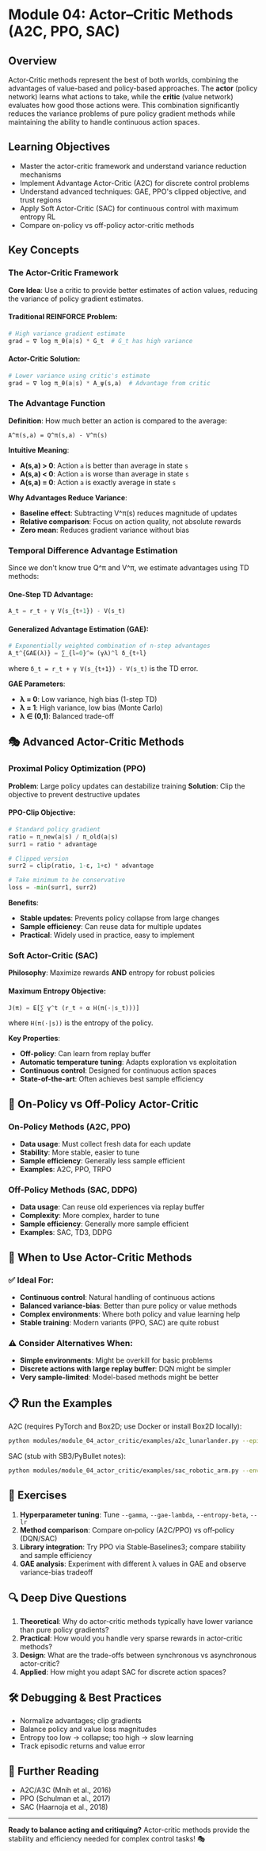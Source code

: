 # Module 04: Actor–Critic Methods (A2C, PPO, SAC)
## Overview
Actor-Critic methods represent the best of both worlds, combining the advantages of value-based and policy-based approaches. The **actor** (policy network) learns what actions to take, while the **critic** (value network) evaluates how good those actions were. This combination significantly reduces the variance problems of pure policy gradient methods while maintaining the ability to handle continuous action spaces.

## Learning Objectives
- Master the actor-critic framework and understand variance reduction mechanisms
- Implement Advantage Actor-Critic (A2C) for discrete control problems
- Understand advanced techniques: GAE, PPO's clipped objective, and trust regions
- Apply Soft Actor-Critic (SAC) for continuous control with maximum entropy RL
- Compare on-policy vs off-policy actor-critic methods

## Key Concepts

### The Actor-Critic Framework
**Core Idea**: Use a critic to provide better estimates of action values, reducing the variance of policy gradient estimates.

#### Traditional REINFORCE Problem:
```python
# High variance gradient estimate
grad = ∇ log π_θ(a|s) * G_t  # G_t has high variance
```

#### Actor-Critic Solution:
```python
# Lower variance using critic's estimate
grad = ∇ log π_θ(a|s) * A_ψ(s,a)  # Advantage from critic
```

### The Advantage Function
**Definition**: How much better an action is compared to the average:
```
A^π(s,a) = Q^π(s,a) - V^π(s)
```

**Intuitive Meaning**:
- **A(s,a) > 0**: Action `a` is better than average in state `s`
- **A(s,a) < 0**: Action `a` is worse than average in state `s`
- **A(s,a) = 0**: Action `a` is exactly average in state `s`

**Why Advantages Reduce Variance**:
- **Baseline effect**: Subtracting V^π(s) reduces magnitude of updates
- **Relative comparison**: Focus on action quality, not absolute rewards
- **Zero mean**: Reduces gradient variance without bias

### Temporal Difference Advantage Estimation
Since we don't know true Q^π and V^π, we estimate advantages using TD methods:

#### One-Step TD Advantage:
```python
A_t = r_t + γ V(s_{t+1}) - V(s_t)
```

#### Generalized Advantage Estimation (GAE):
```python
# Exponentially weighted combination of n-step advantages
A_t^{GAE(λ)} = ∑_{l=0}^∞ (γλ)^l δ_{t+l}
```
where `δ_t = r_t + γ V(s_{t+1}) - V(s_t)` is the TD error.

**GAE Parameters**:
- **λ = 0**: Low variance, high bias (1-step TD)
- **λ = 1**: High variance, low bias (Monte Carlo)
- **λ ∈ (0,1)**: Balanced trade-off

## 🎭 Advanced Actor-Critic Methods

### Proximal Policy Optimization (PPO)
**Problem**: Large policy updates can destabilize training
**Solution**: Clip the objective to prevent destructive updates

#### PPO-Clip Objective:
```python
# Standard policy gradient
ratio = π_new(a|s) / π_old(a|s)
surr1 = ratio * advantage

# Clipped version
surr2 = clip(ratio, 1-ε, 1+ε) * advantage

# Take minimum to be conservative
loss = -min(surr1, surr2)
```

**Benefits**:
- **Stable updates**: Prevents policy collapse from large changes
- **Sample efficiency**: Can reuse data for multiple updates
- **Practical**: Widely used in practice, easy to implement

### Soft Actor-Critic (SAC)
**Philosophy**: Maximize rewards **AND** entropy for robust policies

#### Maximum Entropy Objective:
```python
J(π) = E[∑ γ^t (r_t + α H(π(·|s_t)))]
```
where `H(π(·|s))` is the entropy of the policy.

**Key Properties**:
- **Off-policy**: Can learn from replay buffer
- **Automatic temperature tuning**: Adapts exploration vs exploitation
- **Continuous control**: Designed for continuous action spaces
- **State-of-the-art**: Often achieves best sample efficiency

## 🔄 On-Policy vs Off-Policy Actor-Critic

### On-Policy Methods (A2C, PPO)
- **Data usage**: Must collect fresh data for each update
- **Stability**: More stable, easier to tune
- **Sample efficiency**: Generally less sample efficient
- **Examples**: A2C, PPO, TRPO

### Off-Policy Methods (SAC, DDPG)
- **Data usage**: Can reuse old experiences via replay buffer
- **Complexity**: More complex, harder to tune
- **Sample efficiency**: Generally more sample efficient
- **Examples**: SAC, TD3, DDPG

## 🎯 When to Use Actor-Critic Methods

### ✅ Ideal For:
- **Continuous control**: Natural handling of continuous actions
- **Balanced variance-bias**: Better than pure policy or value methods
- **Complex environments**: Where both policy and value learning help
- **Stable training**: Modern variants (PPO, SAC) are quite robust

### ⚠️ Consider Alternatives When:
- **Simple environments**: Might be overkill for basic problems
- **Discrete actions with large replay buffer**: DQN might be simpler
- **Very sample-limited**: Model-based methods might be better
## 📋 Run the Examples
A2C (requires PyTorch and Box2D; use Docker or install Box2D locally):
```bash
python modules/module_04_actor_critic/examples/a2c_lunarlander.py --episodes 1000 --seed 0
```
SAC (stub with SB3/PyBullet notes):
```bash
python modules/module_04_actor_critic/examples/sac_robotic_arm.py --env ReacherBulletEnv-v0
```

## 🔬 Exercises
1. **Hyperparameter tuning**: Tune `--gamma`, `--gae-lambda`, `--entropy-beta`, `--lr`
2. **Method comparison**: Compare on‑policy (A2C/PPO) vs off‑policy (DQN/SAC)
3. **Library integration**: Try PPO via Stable‑Baselines3; compare stability and sample efficiency
4. **GAE analysis**: Experiment with different λ values in GAE and observe variance-bias tradeoff

## 🔍 Deep Dive Questions
1. **Theoretical**: Why do actor-critic methods typically have lower variance than pure policy gradients?
2. **Practical**: How would you handle very sparse rewards in actor-critic methods?
3. **Design**: What are the trade-offs between synchronous vs asynchronous actor-critic?
4. **Applied**: How might you adapt SAC for discrete action spaces?

## 🛠️ Debugging & Best Practices
- Normalize advantages; clip gradients
- Balance policy and value loss magnitudes
- Entropy too low → collapse; too high → slow learning
- Track episodic returns and value error

## 📖 Further Reading
- A2C/A3C (Mnih et al., 2016)
- PPO (Schulman et al., 2017)
- SAC (Haarnoja et al., 2018)

---

**Ready to balance acting and critiquing?** Actor-critic methods provide the stability and efficiency needed for complex control tasks! 🎭
